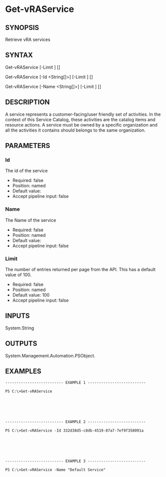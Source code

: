 # Get-vRAService

## SYNOPSIS
    
Retrieve vRA services

## SYNTAX
 Get-vRAService [-Limit <String>] [<CommonParameters>]  Get-vRAService [-Id <String[]>] [-Limit <String>] [<CommonParameters>]  Get-vRAService [-Name <String[]>] [-Limit <String>] [<CommonParameters>]     

## DESCRIPTION

A service represents a customer-facing/user friendly set of activities. In the context of this Service Catalog, 
these activities are the catalog items and resource actions. 
A service must be owned by a specific organization and all the activities it contains should belongs to the same organization.

## PARAMETERS


### Id

The id of the service

* Required: false
* Position: named
* Default value: 
* Accept pipeline input: false

### Name

The Name of the service

* Required: false
* Position: named
* Default value: 
* Accept pipeline input: false

### Limit

The number of entries returned per page from the API. This has a default value of 100.

* Required: false
* Position: named
* Default value: 100
* Accept pipeline input: false

## INPUTS

System.String

## OUTPUTS

System.Management.Automation.PSObject.

## EXAMPLES
```
-------------------------- EXAMPLE 1 --------------------------

PS C:\>Get-vRAService






-------------------------- EXAMPLE 2 --------------------------

PS C:\>Get-vRAService -Id 332d38d5-c8db-4519-87a7-7ef9f358091a






-------------------------- EXAMPLE 3 --------------------------

PS C:\>Get-vRAService -Name "Default Service"
```

